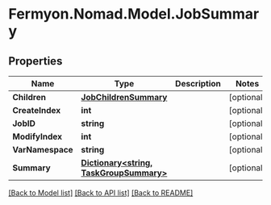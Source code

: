 # Fermyon.Nomad.Model.JobSummary

## Properties

Name | Type | Description | Notes
------------ | ------------- | ------------- | -------------
**Children** | [**JobChildrenSummary**](JobChildrenSummary.md) |  | [optional] 
**CreateIndex** | **int** |  | [optional] 
**JobID** | **string** |  | [optional] 
**ModifyIndex** | **int** |  | [optional] 
**VarNamespace** | **string** |  | [optional] 
**Summary** | [**Dictionary&lt;string, TaskGroupSummary&gt;**](TaskGroupSummary.md) |  | [optional] 

[[Back to Model list]](../README.md#documentation-for-models) [[Back to API list]](../README.md#documentation-for-api-endpoints) [[Back to README]](../README.md)

